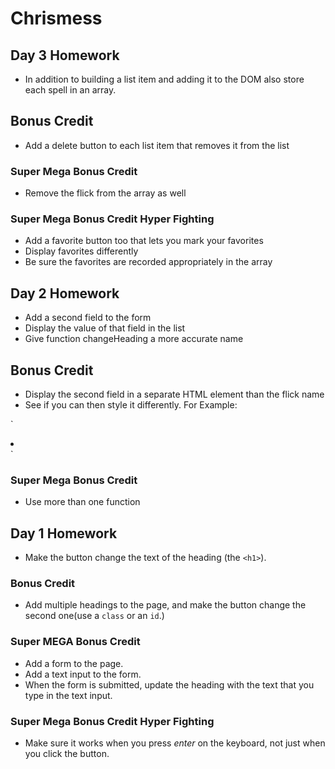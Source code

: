 # Chrismess


## Day 3 Homework
* In addition to building a list item and adding it to the DOM also store each spell in an array.


## Bonus Credit
* Add a delete button to each list item that removes it from the list

### Super Mega Bonus Credit
* Remove the flick from the array as well

### Super Mega Bonus Credit Hyper Fighting
* Add a favorite button too that lets you mark your favorites
* Display favorites differently
* Be sure the favorites are recorded appropriately in the array



## Day 2 Homework

* Add a second field to the form
* Display the value of that field in the list
* Give function changeHeading a more accurate name


## Bonus Credit

* Display the second field in a separate HTML element than the flick name
* See if you can then style it differently. For Example:

`
<li>
    <span class = "flickName"> </span>
    <span class = "year"> </span>
</li> 
`

### Super Mega Bonus Credit

* Use more than one function


## Day 1 Homework

* Make the button change the text of the heading (the `<h1>`).

### Bonus Credit

* Add multiple headings to the page, and make the button change the second one(use a `class` or an `id`.)


### Super MEGA Bonus Credit

* Add a form to the page.
* Add a text input to the form.
* When the form is submitted, update the heading with the text that you type in the text input.

### Super Mega Bonus Credit Hyper Fighting

* Make sure it works when you press _enter_ on the keyboard, not just when you click the button.